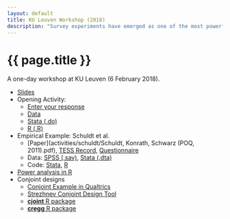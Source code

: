 ```yaml
---
layout: default
title: KU Leuven Workshop (2018)
description: "Survey experiments have emerged as one of the most powerful methodological tools in the social sciences. This workshop introduces ways of thinking about and designing web-based survey experiments and presents a number of the challenges of implementing and analyzing them."
---
```


# {{ page.title }}

A one-day workshop at KU Leuven (6 February 2018).

 - [Slides](slides/Leuven2018.pdf)
 - Opening Activity:
    - [Enter your response](http://bit.ly/297vEdd)
    - [Data](activities/activity01.tsv)
    - [Stata (.do)](activities/activity01.do)
    - [R (.R)](activities/activity01.R)
 - Empirical Example: Schuldt et al.
   - [Paper](activities/schuldt/Schuldt, Konrath, Schwarz (POQ, 2011).pdf), [TESS Record](http://www.tessexperiments.org/data/schuldt301.html), [Questionnaire](activities/schuldt/Questionnaire.doc)
   - Data: [SPSS (.sav)](activities/schuldt/data.sav), [Stata (.dta)](activities/schuldt/data.dta)
   - Code: [Stata](activities/schuldt/schuldt.do), [R](activities/schuldt/schuldt.R)
- [Power analysis in R](activities/power.R)
 - Conjoint designs
    - [Conjoint Example in Qualtrics](https://github.com/leeper/conjoint-example)
    - [Strezhnev Conjoint Design Tool](https://scholar.harvard.edu/astrezhnev/conjoint-survey-design-tool)
    - [**cjoint** R package](https://cran.r-project.org/package=cjoint)
    - [**cregg** R package](https://cran.r-project.org/package=cregg)

